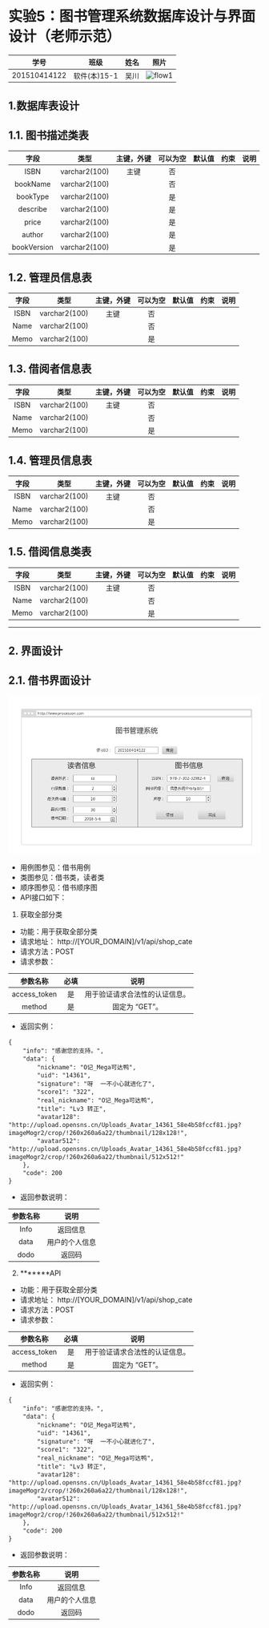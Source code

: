 # 实验5：图书管理系统数据库设计与界面设计（老师示范）
|学号|班级|姓名|照片|
|:-------:|:-------------: | :----------:|:---:|
|201510414122|软件(本)15-1|吴川|![flow1](../myself.jpg)|

## 1.数据库表设计

## 1.1. 图书描述类表
|字段|类型|主键，外键|可以为空|默认值|约束|说明|
|:-------:|:-------------:|:------:|:----:|:---:|:----:|:-----|
|ISBN|varchar2(100)|主键|否||||
|bookName|varchar2(100)| |否||||
|bookType|varchar2(100)| |是||||
|describe|varchar2(100)| |是||||
|price|varchar2(100)| |是||||
|author|varchar2(100)| |是||||
|bookVersion|varchar2(100)| |是||||

## 1.2. 管理员信息表
|字段|类型|主键，外键|可以为空|默认值|约束|说明|
|:-------:|:-------------:|:------:|:----:|:---:|:----:|:-----|
|ISBN|varchar2(100)|主键|否||||
|Name|varchar2(100)| |否||||
|Memo|varchar2(100)| |是||||

## 1.3. 借阅者信息表
|字段|类型|主键，外键|可以为空|默认值|约束|说明|
|:-------:|:-------------:|:------:|:----:|:---:|:----:|:-----|
|ISBN|varchar2(100)|主键|否||||
|Name|varchar2(100)| |否||||
|Memo|varchar2(100)| |是||||

## 1.4. 管理员信息表
|字段|类型|主键，外键|可以为空|默认值|约束|说明|
|:-------:|:-------------:|:------:|:----:|:---:|:----:|:-----|
|ISBN|varchar2(100)|主键|否||||
|Name|varchar2(100)| |否||||
|Memo|varchar2(100)| |是||||

## 1.5. 借阅信息类表
|字段|类型|主键，外键|可以为空|默认值|约束|说明|
|:-------:|:-------------:|:------:|:----:|:---:|:----:|:-----|
|ISBN|varchar2(100)|主键|否||||
|Name|varchar2(100)| |否||||
|Memo|varchar2(100)| |是||||

***

## 2. 界面设计
## 2.1. 借书界面设计
![pic1](pic1.png)
- 用例图参见：借书用例
- 类图参见：借书类，读者类
- 顺序图参见：借书顺序图
- API接口如下：

1. 获取全部分类

- 功能：用于获取全部分类
- 请求地址： http://[YOUR_DOMAIN]/v1/api/shop_cate
- 请求方法：POST
- 请求参数：

|参数名称|必填|说明|
|:-------:|:-------------: | :----------:|
|access_token|是|用于验证请求合法性的认证信息。 |
|method|是|固定为 “GET”。|

- 返回实例：
```
{
    "info": "感谢您的支持。",
    "data": {
        "nickname": "O记_Mega可达鸭",
        "uid": "14361",
        "signature": "呀  一不小心就进化了",
        "score1": "322",
        "real_nickname": "O记_Mega可达鸭",
        "title": "Lv3 转正",
        "avatar128": "http://upload.opensns.cn/Uploads_Avatar_14361_58e4b58fccf81.jpg?imageMogr2/crop/!260x260a6a22/thumbnail/128x128!",
        "avatar512": "http://upload.opensns.cn/Uploads_Avatar_14361_58e4b58fccf81.jpg?imageMogr2/crop/!260x260a6a22/thumbnail/512x512!"
    },
    "code": 200
}
```
- 返回参数说明：
    
|参数名称|说明|
|:-------:|:-------------: |
|Info|返回信息|
|data|用户的个人信息|
|dodo|返回码|

2. *******API
- 功能：用于获取全部分类
- 请求地址： http://[YOUR_DOMAIN]/v1/api/shop_cate
- 请求方法：POST
- 请求参数：

|参数名称|必填|说明|
|:-------:|:-------------: | :----------:|
|access_token|是|用于验证请求合法性的认证信息。 |
|method|是|固定为 “GET”。|

- 返回实例：
```
{
    "info": "感谢您的支持。",
    "data": {
        "nickname": "O记_Mega可达鸭",
        "uid": "14361",
        "signature": "呀  一不小心就进化了",
        "score1": "322",
        "real_nickname": "O记_Mega可达鸭",
        "title": "Lv3 转正",
        "avatar128": "http://upload.opensns.cn/Uploads_Avatar_14361_58e4b58fccf81.jpg?imageMogr2/crop/!260x260a6a22/thumbnail/128x128!",
        "avatar512": "http://upload.opensns.cn/Uploads_Avatar_14361_58e4b58fccf81.jpg?imageMogr2/crop/!260x260a6a22/thumbnail/512x512!"
    },
    "code": 200
}
```
- 返回参数说明：
    
|参数名称|说明|
|:-------:|:-------------: |
|Info|返回信息|
|data|用户的个人信息|
|dodo|返回码|


 
